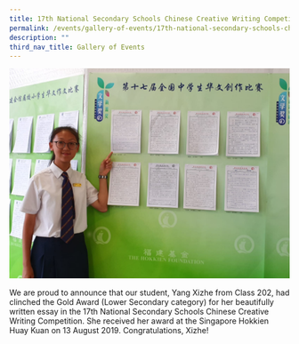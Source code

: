 ```yaml
---
title: 17th National Secondary Schools Chinese Creative Writing Competition 2019
permalink: /events/gallery-of-events/17th-national-secondary-schools-chinese-creative-writing-competition-2019/
description: ""
third_nav_title: Gallery of Events
---
```

![](/images/chinese%20creative%20writing%20competition.jpg)

We are proud to announce that our student, Yang Xizhe from Class 202, had clinched the Gold Award (Lower Secondary category) for her beautifully written essay in the 17th National Secondary Schools Chinese Creative Writing Competition. She received her award at the Singapore Hokkien Huay Kuan on 13 August 2019. Congratulations, Xizhe!
